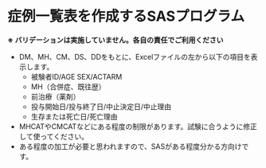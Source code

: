 # 症例一覧表を作成するSASプログラム
**※ バリデーションは実施していません。各自の責任でご利用ください**
- DM、MH、CM、DS、DDをもとに、Excelファイルの左から以下の項目を表示します。
  - 被験者ID/AGE SEX/ACTARM 
  - MH（合併症、既往歴）
  - 前治療（薬剤） 
  - 投与開始日/投与終了日/中止決定日/中止理由
  - 生存または死亡日/死亡理由
- MHCATやCMCATなどにある程度の制限があります。試験に合うように修正して使ってください。
- ある程度の加工が必要と思われますので、SASがある程度分かる方向けです。
